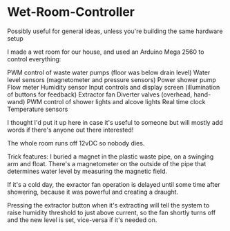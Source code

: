 # Wet-Room-Controller
Possibly useful for general ideas, unless you're building the same hardware setup

I made a wet room for our house, and used an Arduino Mega 2560 to control everything:

PWM control of waste water pumps (floor was below drain level)
Water level sensors (magnetometer and pressure sensors)
Power shower pump
Flow meter
Humidity sensor
Input controls and display screen (illumination of buttons for feedback)
Extractor fan
Diverter valves (overhead, hand-wand)
PWM control of shower lights and alcove lights
Real time clock
Temperature sensors

I thought I'd put it up here in case it's useful to someone but will mostly add words if there's anyone out there interested!

The whole room runs off 12vDC so nobody dies.

Trick features:
I buried a magnet in the plastic waste pipe, on a swinging arm and float. There's a magnetometer on the outside of the pipe that determines 
water level by measuring the magnetic field.

If it's a cold day, the exractor fan operation is delayed until some time after showering, because it was powerful and creating a draught.

Pressing the extractor button when it's extracting will tell the system to raise humidity threshold to just above current, so the fan shortly 
turns off and the new level is set, vice-versa if it's needed on.
